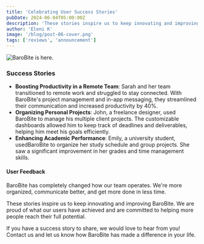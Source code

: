 ```yaml
---
title: 'Celebrating User Success Stories'
pubDate: 2024-06-04T05:00:00Z
description: 'These stories inspire us to keep innovating and improving BaroBite. We are proud of what our users have achieved and are committed to helping more people reach their full potential.'
author: 'Eleni K'
image: '/blog/post-06-cover.png'
tags: ['reviews', 'announcement']
---
```


![BaroBite is here.](/blog/post-06.png)

### Success Stories

- **Boosting Productivity in a Remote Team**: Sarah and her team transitioned to remote work and struggled to stay connected. With BaroBite's project management and in-app messaging, they streamlined their communication and increased productivity by 40%.
- **Organizing Personal Projects**: John, a freelance designer, used BaroBite to manage his multiple client projects. The customizable dashboards allowed him to keep track of deadlines and deliverables, helping him meet his goals efficiently.
- **Enhancing Academic Performance**: Emily, a university student, usedBaroBite to organize her study schedule and group projects. She saw a significant improvement in her grades and time management skills.

#### User Feedback

BaroBite has completely changed how our team operates. We're more organized, communicate better, and get more done in less time.

These stories inspire us to keep innovating and improving BaroBite. We are proud of what our users have achieved and are committed to helping more people reach their full potential.

If you have a success story to share, we would love to hear from you! Contact us and let us know how BaroBite has made a difference in your life.
